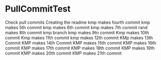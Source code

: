 # PullCommitTest
Check pull commits
Creating the readme
kmp makes fourth commit
kmp makes 5th commit
kmp makes 6th commit
kmp makes 7th commit
rand makes 8th commit kmp branch
kmp makes 9tn commit
Kmp makes 10th commit
Kmp makes 11th commit
kmp makes 12th commit
KMp makes 13th Commit
KMP makes 14th Commit
KMP makes 15th commit
KMP makes 16th commit
KMP makes 17th commit
KMP makes 18th commit
KMP makes 19th commit
KMP makes 20th commit
KMP makes 21th commit